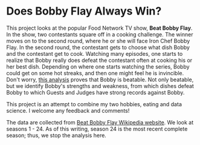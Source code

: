 # Does Bobby Flay Always Win?
 
 This project looks at the popular Food Network TV show, __Beat Bobby Flay__. In the show, two contestants square off in a cooking challenge. The winner moves on to the second round, where he or she will face Iron Chef Bobby Flay. In the second round, the contestant gets to choose what dish Bobby and the contestant get to cook. Watching many episodes, one starts to realize that Bobby really does defeat the contestant often at cooking his or her best dish. Depending on where one starts watching the series, Bobby could get on some hot streaks, and then one might feel he is invincible. Don't worry, [this analysis](https://github.com/Michael-Jarmola/Does_Bobby_Flay_Always_Win/blob/master/Does_Bobby_Flay_Always_Win_Analysis.ipynb) proves that Bobby is beatable. Not only beatable, but we identify Bobby's strengths and weakness, from which dishes defeat Bobby to which Guests and Judges have strong records against Bobby. 

 This project is an attempt to combine my two hobbies, eating and data science. I welcome any feedback and comments!
 
 The data are collected from [Beat Bobby Flay Wikipedia website](https://en.wikipedia.org/wiki/Beat_Bobby_Flay). We look at seasons 1 - 24. As of this writing, season 24 is the most recent complete season; thus, we stop the analysis here. 
 
 

